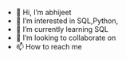- 👋 Hi, I’m abhijeet
- 👀 I’m interested in SQL,Python,
- 🌱 I’m currently learning SQL
- 💞️ I’m looking to collaborate on 
- 📫 How to reach me 

<!---
abhijeetvatts/abhijeetvatts is a ✨ special ✨ repository because its `README.md` (this file) appears on your GitHub profile.
You can click the Preview link to take a look at your changes.
--->
